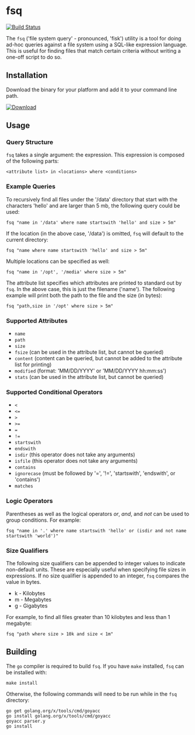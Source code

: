 # fsq

[![Build Status](https://travis-ci.org/upcrob/fsq.png)](https://travis-ci.org/upcrob/fsq)

The `fsq` ('file system query' - pronounced, 'fisk') utility is a tool for doing ad-hoc queries against a file system using a SQL-like expression language.  This is useful for finding files that match certain criteria without writing a one-off script to do so.

## Installation

Download the binary for your platform and add it to your command line path.

[![Download](https://api.bintray.com/packages/upcrob/generic/fsq/images/download.svg)](https://bintray.com/upcrob/generic/fsq/_latestVersion#files)

## Usage

### Query Structure

`fsq` takes a single argument: the expression.  This expression is composed of the following parts:

	<attribute list> in <locations> where <conditions>

### Example Queries

To recursively find all files under the '/data' directory that start with the characters 'hello' and are larger than 5 mb, the following query could be used:

	fsq "name in '/data' where name startswith 'hello' and size > 5m"

If the location (in the above case, '/data') is omitted, `fsq` will default to the current directory:

	fsq "name where name startswith 'hello' and size > 5m"

Multiple locations can be specified as well:

	fsq "name in '/opt', '/media' where size > 5m"

The attribute list specifies which attributes are printed to standard out by `fsq`.  In the above case, this is just the filename ('name').  The following example will print both the path to the file and the size (in bytes):

	fsq "path,size in '/opt' where size > 5m"

### Supported Attributes

* `name`
* `path`
* `size`
* `fsize` (can be used in the attribute list, but cannot be queried)
* `content` (content can be queried, but cannot be added to the attribute list for printing)
* `modified` (format: 'MM/DD/YYYY' or 'MM/DD/YYYY hh:mm:ss')
* `stats` (can be used in the attribute list, but cannot be queried)

### Supported Conditional Operators

* `<`
* `<=`
* `>`
* `>=`
* `=`
* `!=`
* `startswith`
* `endswith`
* `isdir` (this operator does not take any arguments)
* `isfile` (this operator does not take any arguments)
* `contains`
* `ignorecase` (must be followed by '=', '!=', 'startswith', 'endswith', or 'contains')
* `matches`

### Logic Operators

Parentheses as well as the logical operators *or*, *and*, and *not* can be used to group conditions.  For example:

	fsq "name in '.' where name startswith 'hello' or (isdir and not name startswith 'world')"

### Size Qualifiers

The following size qualifiers can be appended to integer values to indicate non-default units.  These are especially useful when specifying file sizes in expressions.  If no size qualifier is appended to an integer, `fsq` compares the value in bytes.

* k - Kilobytes
* m - Megabytes
* g - Gigabytes

For example, to find all files greater than 10 kilobytes and less than 1 megabyte:

	fsq "path where size > 10k and size < 1m"

## Building

The `go` compiler is required to build `fsq`.  If you have `make` installed, `fsq` can be installed with:

	make install

Otherwise, the following commands will need to be run while in the `fsq` directory:

	go get golang.org/x/tools/cmd/goyacc
	go install golang.org/x/tools/cmd/goyacc
	goyacc parser.y
	go install
